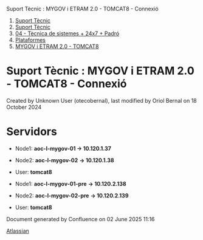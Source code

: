 Suport Tècnic : MYGOV i ETRAM 2.0 - TOMCAT8 - Connexió  

1.  [Suport Tècnic](index.html)
2.  [Suport Tècnic](13893782.html)
3.  [04 - Tècnica de sistemes + 24x7 + Padró](26313202.html)
4.  [Plataformes](Plataformes_41520520.html)
5.  [MYGOV i ETRAM 2.0 - TOMCAT8](MYGOV-i-ETRAM-2.0---TOMCAT8_41520762.html)

Suport Tècnic : MYGOV i ETRAM 2.0 - TOMCAT8 - Connexió
======================================================

Created by Unknown User (otecobernal), last modified by Oriol Bernal on 18 October 2024

Servidors 
==========

*   Node1: **aoc-l-mygov-01 → 10.120.1.37 [](https://pam.aoc.cat/SecretServer/app/#/secrets/4390/general)** 
    
*   Node2: **aoc-l-mygov-02** **→ 10.120.1.38 [](https://pam.aoc.cat/SecretServer/app/#/secrets/4392/general)** 
*   User: **tomcat8**

*   Node1: **aoc-l-mygov-01-pre** **→ 10.120.2.138 [](https://pam.aoc.cat/SecretServer/app/#/secrets/4387/general)** 
    
*   Node2: **aoc-l-mygov-02-pre** **→ 10.120.2.139 [](https://pam.aoc.cat/SecretServer/app/#/secrets/4389/general)** 
*   User: **tomcat8**

Document generated by Confluence on 02 June 2025 11:16

[Atlassian](http://www.atlassian.com/)